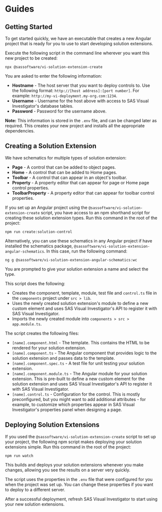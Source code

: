 # Guides

## Getting Started

To get started quickly, we have an executable that creates a new Angular project that is ready for you to use to start developing solution extensions.

Execute the following script in the command line wherever you want this new project to be created:

````shell
npx @sassoftware/vi-solution-extension-create
````

You are asked to enter the following information:

* **Hostname** - The host server that you want to deploy controls to. Use the following format: 
 `http://[host address]:[port number]`.
 For example: 
 `http://my-vi-deployment.my-org.com:1234`.
* **Username** - Username for the host above with access to SAS Visual Investigator's database tables.
* **Password** - Password for the username above.

**Note:** This information is stored in the `.env` file, and can be changed later as required. 
This creates your new project and installs all the appropriate dependencies.

## Creating a Solution Extension

We have schematics for multiple types of solution extension:

* **Page** - A control that can be added to object pages.
* **Home** - A control that can be added to Home pages.
* **Toolbar** - A control that can appear in an object's toolbar.
* **Property** - A property editor that can appear for page or Home page control properties.
* **ToolbarProperty** - A property editor that can appear for toolbar control properties.

If you set up an Angular project using the `@sassoftware/vi-solution-extension-create` script, you have access to an npm shorthand script for creating these solution extension types. Run this command in the root of the project:

````shell
npm run create:solution-control
````

Alternatively, you can use these schematics in any Angular project if have installed the schematics package, `@sassoftware/vi-solution-extension-angular-schematics`. In this case, run the following command:

````shell
ng g @sassoftware/vi-solution-extension-angular-schematics:wc
````

You are prompted to give your solution extension a name and select the type.

This script does the following:

* Creates the component, template, module, test file and `control.ts` file in the `components` project under `src > lib`.
* Uses the newly created solution extension's module to define a new custom element and uses SAS Visual Investigator's API to register it with SAS Visual Investigator.
* Imports the newly created module into `components > src > app.module.ts`.

The script creates the following files:

* `[name].component.html` - The template. This contains the HTML to be rendered for your solution extension.
* `[name].component.ts` - The Angular component that provides logic to the solution extension and passes data to the template.
* `[name].component.spec.ts` - A test file for unit testing your solution extension.
* `[name].component.module.ts` - The Angular module for your solution extension. This is pre-built to define a new custom element for the solution extension and uses SAS Visual Investigator's API to register it with SAS Visual Investigator.
* `[name].control.ts` - Configuration for the control. This is mostly preconfigured, but you might want to add additional attributes - for example, to customize which properties appear in SAS Visual Investigator's properties panel when designing a page.

## Deploying Solution Extensions

If you used the `@sassoftware/vi-solution-extension-create` script to set up your project, the following npm script makes deploying your solution extensions simple. Run this command in the root of the project:

````shell
npm run watch
````

This builds and deploys your solution extensions whenever you make changes, allowing you see the results on a server very quickly.

The script uses the properties in the `.env` file that were configured for you when the project was set up. You can change these properties if you want to deploy to a different server.

After a successful deployment, refresh SAS Visual Investigator to start using your new solution extensions.
